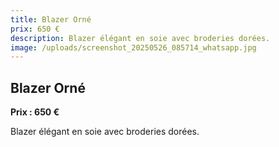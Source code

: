 ```yaml
---
title: Blazer Orné
prix: 650 €
description: Blazer élégant en soie avec broderies dorées.
image: /uploads/screenshot_20250526_085714_whatsapp.jpg
---
```


## Blazer Orné

**Prix : 650 €**

Blazer élégant en soie avec broderies dorées.
